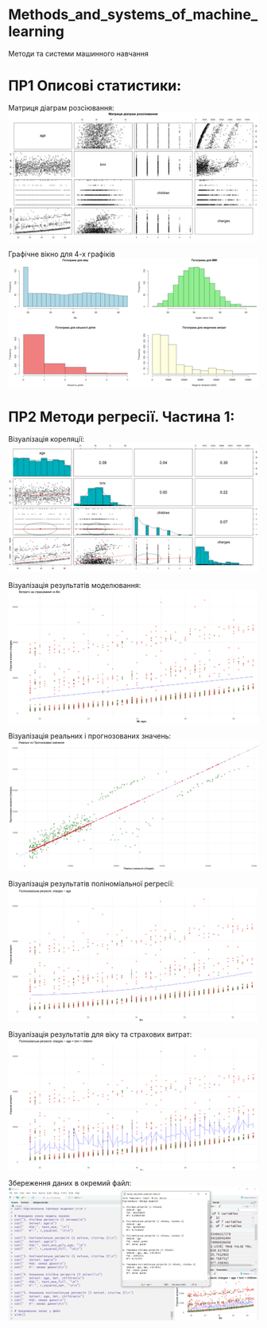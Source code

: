 # Methods_and_systems_of_machine_learning
Методи та системи машинного навчання

# ПР1 Описові статистики:

Матриця діаграм розсіювання:
![Матриця діаграм розсіювання](https://github.com/inaprel3/Methods_and_systems_of_machine_learning/blob/main/1_Matrix_of_scatter_plots.png)

Графічне вікно для 4-х графіків
![Графічне вікно для 4-х графіків](https://github.com/inaprel3/Methods_and_systems_of_machine_learning/blob/main/1_Graphics_window_for_4_graphs.png)

# ПР2 Методи регресії. Частина 1:
Візуалізація кореляції:
![](https://github.com/inaprel3/Methods_and_systems_of_machine_learning/blob/main/2.0_Correlation_visualization.png)

Візуалізація результатів моделювання:
![](https://github.com/inaprel3/Methods_and_systems_of_machine_learning/blob/main/2.1_Visualization_of_simulation_results.png)

Візуалізація реальних і прогнозованих значень:
![](https://github.com/inaprel3/Methods_and_systems_of_machine_learning/blob/main/2.2_Visualization_of_real_and_predicted_values.png)

Візуалізація результатів поліноміальної регресії:
![](https://github.com/inaprel3/Methods_and_systems_of_machine_learning/blob/main/2.3_Visualization_of_polynomial_regression_results.png)

Візуалізація результатів для віку та страхових витрат:
![](https://github.com/inaprel3/Methods_and_systems_of_machine_learning/blob/main/2.4_Visualization_of_results_for_age_and_insurance_costs.png)

Збереження даних в окремий файл:
![](https://github.com/inaprel3/Methods_and_systems_of_machine_learning/blob/main/2.5_Save_data_to_a_separate_file.png)
